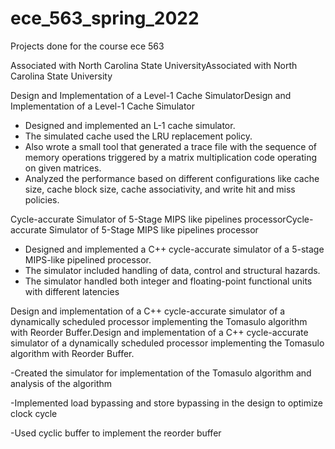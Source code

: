 # ece_563_spring_2022
Projects done for the course ece 563

Associated with North Carolina State UniversityAssociated with North Carolina State University




Design and Implementation of a Level-1 Cache SimulatorDesign and Implementation of a Level-1 Cache Simulator

- Designed and implemented an L-1 cache simulator.
- The simulated cache used the LRU replacement policy.
- Also wrote a small tool that generated a trace file with the sequence of memory operations triggered by a matrix multiplication code operating on given matrices.
- Analyzed the performance based on different configurations like cache size, cache block size, cache associativity, and write hit and miss policies.





Cycle-accurate Simulator of 5-Stage MIPS like pipelines processorCycle-accurate Simulator of 5-Stage MIPS like pipelines processor

- Designed and implemented a C++ cycle-accurate simulator of a 5-stage MIPS-like pipelined processor.
- The simulator included handling of data, control and structural hazards.
- The simulator handled both integer and floating-point functional units with different latencies



Design and implementation of a C++ cycle-accurate simulator of a dynamically scheduled processor implementing the Tomasulo algorithm with Reorder Buffer.Design and implementation of a C++ cycle-accurate simulator of a dynamically scheduled processor implementing the Tomasulo algorithm with Reorder Buffer.

-Created the simulator for implementation of the Tomasulo algorithm and analysis of the algorithm

-Implemented load bypassing and store bypassing in the design to optimize clock cycle

-Used cyclic buffer to implement the reorder buffer
